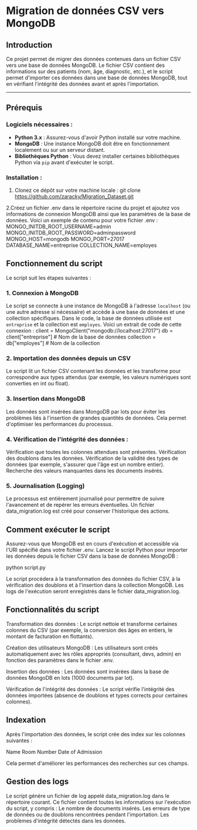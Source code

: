 # Migration de données CSV vers MongoDB
## Introduction

Ce projet permet de migrer des données contenues dans un fichier CSV vers une base de données MongoDB. Le fichier CSV contient des informations sur des patients (nom, âge, diagnostic, etc.), et le script permet d'importer ces données dans une base de données MongoDB, tout en vérifiant l'intégrité des données avant et après l'importation.

---

## Prérequis

### Logiciels nécessaires :

- **Python 3.x** : Assurez-vous d'avoir Python installé sur votre machine.
- **MongoDB** : Une instance MongoDB doit être en fonctionnement localement ou sur un serveur distant.
- **Bibliothèques Python** : Vous devez installer certaines bibliothèques Python via `pip` avant d'exécuter le script.

### Installation :
1. Clonez ce dépôt sur votre machine locale :
git clone https://github.com/zaracky/Migration_Dataset.git

2.Créez un fichier .env dans le répertoire racine du projet et ajoutez vos informations de connexion MongoDB ainsi que les paramètres de la base de données. Voici un exemple de contenu pour votre fichier .env :
MONGO_INITDB_ROOT_USERNAME=admin
MONGO_INITDB_ROOT_PASSWORD=adminpassword
MONGO_HOST=mongodb
MONGO_PORT=27017
DATABASE_NAME=entreprise
COLLECTION_NAME=employes

## Fonctionnement du script

Le script suit les étapes suivantes :

### 1. Connexion à MongoDB

Le script se connecte à une instance de MongoDB à l'adresse `localhost` (ou une autre adresse si nécessaire) et accède à une base de données et une collection spécifiques. Dans le code, la base de données utilisée est `entreprise` et la collection est `employes`. Voici un extrait de code de cette connexion :
client = MongoClient("mongodb://localhost:27017")
db = client["entreprise"]  # Nom de la base de données
collection = db["employes"]  # Nom de la collection

### 2. Importation des données depuis un CSV
Le script lit un fichier CSV contenant les données et les transforme pour correspondre aux types attendus (par exemple, les valeurs numériques sont converties en int ou float).

### 3. Insertion dans MongoDB
Les données sont insérées dans MongoDB par lots pour éviter les problèmes liés à l'insertion de grandes quantités de données. Cela permet d'optimiser les performances du processus.

### 4. Vérification de l'intégrité des données :
Vérification que toutes les colonnes attendues sont présentes.
Vérification des doublons dans les données.
Vérification de la validité des types de données (par exemple, s'assurer que l'âge est un nombre entier).
Recherche des valeurs manquantes dans les documents insérés.
### 5. Journalisation (Logging)
Le processus est entièrement journalisé pour permettre de suivre l'avancement et de repérer les erreurs éventuelles. Un fichier data_migration.log est créé pour conserver l'historique des actions.

## Comment exécuter le script
Assurez-vous que MongoDB est en cours d'exécution et accessible via l'URI spécifié dans votre fichier .env.
Lancez le script Python pour importer les données depuis le fichier CSV dans la base de données MongoDB :

python script.py

Le script procédera à la transformation des données du fichier CSV, à la vérification des doublons et à l'insertion dans la collection MongoDB. Les logs de l'exécution seront enregistrés dans le fichier data_migration.log.

## Fonctionnalités du script
Transformation des données : Le script nettoie et transforme certaines colonnes du CSV (par exemple, la conversion des âges en entiers, le montant de facturation en flottants).

Création des utilisateurs MongoDB : Les utilisateurs sont créés automatiquement avec les rôles appropriés (consultant, devs, admin) en fonction des paramètres dans le fichier .env.

Insertion des données : Les données sont insérées dans la base de données MongoDB en lots (1000 documents par lot).

Vérification de l'intégrité des données : Le script vérifie l'intégrité des données importées (absence de doublons et types corrects pour certaines colonnes).

## Indexation
Après l'importation des données, le script crée des index sur les colonnes suivantes :

Name
Room Number
Date of Admission

Cela permet d'améliorer les performances des recherches sur ces champs.

## Gestion des logs
Le script génère un fichier de log appelé data_migration.log dans le répertoire courant. Ce fichier contient toutes les informations sur l'exécution du script, y compris :
Le nombre de documents insérés.
Les erreurs de type de données ou de doublons rencontrées pendant l'importation.
Les problèmes d'intégrité détectés dans les données.

